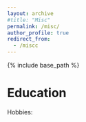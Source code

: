```yaml
---
layout: archive
#title: "Misc"
permalink: /misc/
author_profile: true
redirect_from:
  - /miscc
---
```


{% include base_path %}

Education
======
Hobbies: